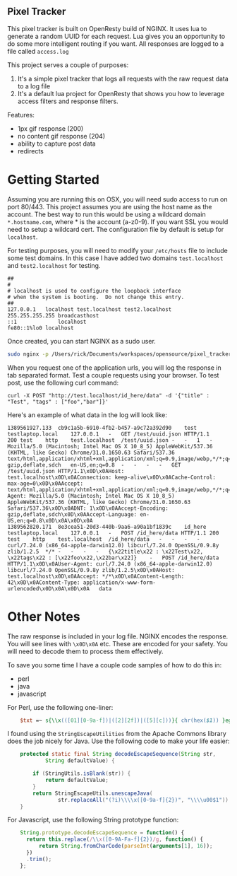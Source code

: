 Pixel Tracker
--------------

This pixel tracker is built on OpenResty build of NGINX.  It uses lua to generate a random
UUID for each request. Lua gives you an opportunity to do some more intelligent routing if 
you want. All responses are logged to a file called `access.log`

This project serves a couple of purposes:
1. It's a simple pixel tracker that logs all requests with the raw request data to a log file
2. It's a default lua project for OpenResty that shows you how to leverage access filters and response
filters. 

Features:
* 1px gif response (200)
* no content gif response (204)
* ability to capture post data
* redirects

Getting Started
===============

Assuming you are running this on OSX, you will need sudo access to run on port 80/443. 
This project assumes you are using the host name as the account. The best way to run this would
be using a wildcard domain `*.hostname.com`, where * is the account (a-z0-9). If you want SSL you 
would need to setup a wildcard cert. The configuration file by default is setup for `localhost`. 

For testing purposes, you will need to modify your `/etc/hosts` file to include some test domains.
In this case I have added two domains `test.localhost` and `test2.localhost` for testing.
```
##
#
# localhost is used to configure the loopback interface
# when the system is booting.  Do not change this entry.
##
127.0.0.1	localhost test.localhost test2.localhost
255.255.255.255	broadcasthost
::1             localhost
fe80::1%lo0	localhost
```

Once created, you can start NGINX as a sudo user.

```bash
sudo nginx -p /Users/rick/Documents/workspaces/opensource/pixel_tracker/
```

When you request one of the application urls, you will log the response in tab separated format.
Test a couple requests using your browser. To test post, use the following curl command:

```
curl -X POST "http://test.localhost/id_here/data" -d '{"title" : "Test", "tags" : ["foo","bar"]}' 
```


Here's an example of what data in the log will look like:

```
1389561927.133	cb9c1a5b-6910-4fb2-b457-a9c72a392d90	test	testlaptop.local	127.0.0.1	-	GET /test/uuid.json HTTP/1.1	200	test	http	test.localhost	/test/uuid.json	-	-	1	-	Mozilla/5.0 (Macintosh; Intel Mac OS X 10_8_5) AppleWebKit/537.36 (KHTML, like Gecko) Chrome/31.0.1650.63 Safari/537.36	text/html,application/xhtml+xml,application/xml;q=0.9,image/webp,*/*;q=0.8	gzip,deflate,sdch	en-US,en;q=0.8	-	-	-	-	GET /test/uuid.json HTTP/1.1\x0D\x0AHost: test.localhost\x0D\x0AConnection: keep-alive\x0D\x0ACache-Control: max-age=0\x0D\x0AAccept: text/html,application/xhtml+xml,application/xml;q=0.9,image/webp,*/*;q=0.8\x0D\x0AUser-Agent: Mozilla/5.0 (Macintosh; Intel Mac OS X 10_8_5) AppleWebKit/537.36 (KHTML, like Gecko) Chrome/31.0.1650.63 Safari/537.36\x0D\x0ADNT: 1\x0D\x0AAccept-Encoding: gzip,deflate,sdch\x0D\x0AAccept-Language: en-US,en;q=0.8\x0D\x0A\x0D\x0A
1389562820.171	8e3cea51-20d3-440b-9aa6-a90a1bf1839c	id_here	testlaptop.local	127.0.0.1	-	POST /id_here/data HTTP/1.1	200	test	http	test.localhost	/id_here/data	-	-	-	-	curl/7.24.0 (x86_64-apple-darwin12.0) libcurl/7.24.0 OpenSSL/0.9.8y zlib/1.2.5	*/*	-	-	-	-	{\x22title\x22 : \x22Test\x22, \x22tags\x22 : [\x22foo\x22,\x22bar\x22]}	-	POST /id_here/data HTTP/1.1\x0D\x0AUser-Agent: curl/7.24.0 (x86_64-apple-darwin12.0) libcurl/7.24.0 OpenSSL/0.9.8y zlib/1.2.5\x0D\x0AHost: test.localhost\x0D\x0AAccept: */*\x0D\x0AContent-Length: 42\x0D\x0AContent-Type: application/x-www-form-urlencoded\x0D\x0A\x0D\x0A	data
```

Other Notes
============

The raw response is included in your log file. NGINX encodes the response. You will see
lines with `\x0D\x0A` etc. These are encoded for your safety. You will need to decode them
to process them effectively. 

To save you some time I have a couple code samples of how to do this in:
* perl
* java
* javascript

For Perl, use the following one-liner:

```perl
	$txt =~ s{\\x(([01][0-9a-f])|([2][2f])|([5][c]))}{ chr(hex($1)) }egi;
```

I found using the `StringEscapeUtilities` from the Apache Commons library does
the job nicely for Java. Use the following code to make your life easier:

```java
	protected static final String decodeEscapeSequence(String str,
			String defaultValue) {

		if (StringUtils.isBlank(str)) {
			return defaultValue;
		}
		return StringEscapeUtils.unescapeJava(
				str.replaceAll("(?i)\\\\x([0-9a-f]{2})", "\\\\u00$1")).trim();
	}
```

For Javascript, use the following String prototype function:

```javascript
	String.prototype.decodeEscapeSequence = function() {
  	  return this.replace(/\\x([0-9A-Fa-f]{2})/g, function() {
  	      return String.fromCharCode(parseInt(arguments[1], 16));
  	  })
  	  .trim();
	};
```